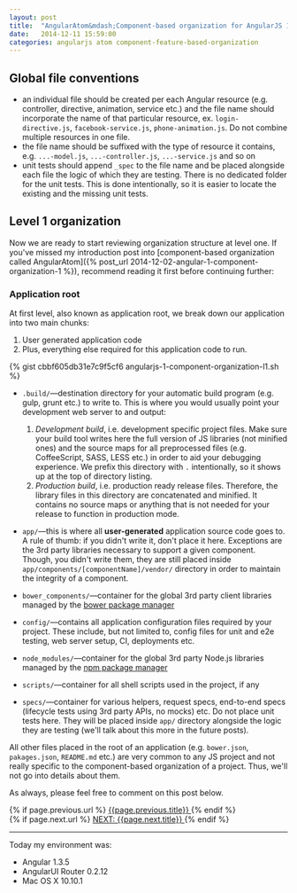 ```yaml
---
layout: post
title:  "AngularAtom&mdash;Component-based organization for AngularJS 1.x apps (Part&nbsp;2)"
date:   2014-12-11 15:59:00
categories: angularjs atom component-feature-based-organization
---
```


## Global file conventions

* an individual file should be created per each
Angular resource (e.g. controller, directive, animation, service etc.) and
the file name should incorporate the name of that particular resource,
ex. `login-directive.js`, `facebook-service.js`, `phone-animation.js`.
Do not combine multiple resources in one file.
* the file name should be suffixed with the type of resource it contains, e.g. `...-model.js`,
`...-controller.js`, `...-service.js` and so on
* unit tests should append `_spec` to the file name and be placed alongside
each file the logic of which they are testing. There is no dedicated folder
for the unit tests. This is done intentionally, so it is easier to locate
the existing and the missing unit tests.


## Level 1 organization

Now we are ready to start reviewing organization structure at level one.
If you've missed my introduction post into [component-based organization called
AngularAtom]({% post_url 2014-12-02-angular-1-component-organization-1 %}), recommend reading it first before continuing further:

### Application root

At first level, also known as application root, we break down our application into two main chunks:

1. User generated application code
1. Plus, everything else required for this application code to run.

<!--more-->

{% gist cbbf605db31e7c9f5cf6 angularjs-1-component-organization-l1.sh %}

* `.build/`&mdash;destination directory for your automatic build program
(e.g. gulp, grunt etc.) to write to. This is where you would usually point your
development web server to and output:
  1. _Development build_, i.e. development specific project files.
  Make sure your build tool writes here the full version of
  JS libraries (not minified ones) and the source maps for all preprocessed
  files (e.g. CoffeeScript, SASS, LESS etc.) in order to aid your debugging
  experience. We prefix this directory with `.` intentionally, so it shows
  up at the top of directory listing.
  1. _Production build_, i.e. production ready release files. Therefore, the library files in this
  directory are concatenated and minified. It contains no source maps or
  anything that is not needed for your release to function in production mode.

* `app/`&mdash;this is  where all **user-generated** application source code
goes to. A rule of thumb: if you didn't write it, don't place it here. Exceptions
are the 3rd party libraries necessary to support a given component. Though, you
didn't write them, they are still placed inside `app/components/[componentName]/vendor/`
directory in order to maintain the integrity of a component.

* `bower_components/`&mdash;container for the global 3rd party client libraries managed by the [bower&nbsp;package&nbsp;manager](http://bower.io/)

* `config/`&mdash;contains all application configuration files required by your project. These include, but not limited to, config files for unit and e2e testing, web server
setup, CI, deployments etc.

* `node_modules/`&mdash;container for the global 3rd party Node.js libraries managed by the [npm&nbsp;package&nbsp;manager](https://www.npmjs.com/)

* `scripts/`&mdash;container for all shell scripts used in the project, if any

* `specs/`&mdash;container for various helpers, request specs, end-to-end specs (lifecycle tests
using 3rd party APIs, no mocks) etc. Do not place unit tests here. They will be
placed inside `app/` directory alongside the logic they are testing
(we'll talk about this more in the future posts).


All other files placed in the root of an application (e.g. `bower.json`, `pakages.json`, `README.md` etc.) are very common to any JS project and not really
specific to the component-based organization of a project. Thus, we'll not go into details about them.

As always, please feel free to comment on this post below.

<div id="post-navigation" >
  <div class="previous">
    {% if page.previous.url %}
    <a href="{{page.previous.url}}" title="Previous post: {{page.next.title}}">
    <i class="fa fa-lg fa-arrow-circle-left"></i>
    {{page.previous.title}}
    </a>
    {% endif %}
  </div>
  <div class="next">
    {% if page.next.url %}
    <a href="{{page.next.url}}" title="Next post:
    {{page.next.title}}">NEXT: {{page.next.title}} <i class="fa fa-2x fa-arrow-circle-right"></i></a>
    {% endif %}
  </div>
</div>

___

Today my environment was:

- Angular 1.3.5
- AngularUI Router 0.2.12
- Mac OS X 10.10.1
